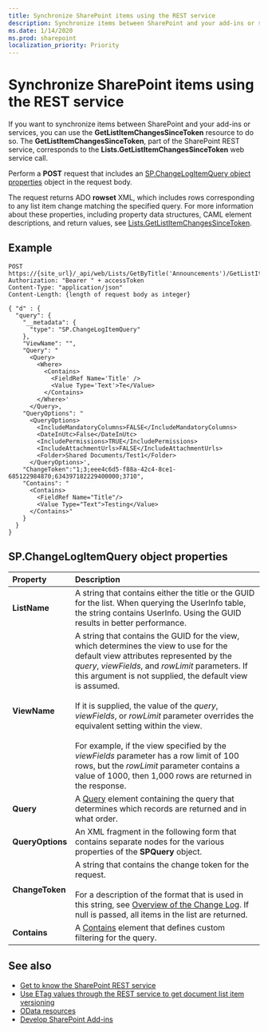 ```yaml
---
title: Synchronize SharePoint items using the REST service
description: Synchronize items between SharePoint and your add-ins or services by using the GetListItemChangesSinceToken resource, part of the SharePoint REST service.
ms.date: 1/14/2020
ms.prod: sharepoint
localization_priority: Priority
---
```


# Synchronize SharePoint items using the REST service

If you want to synchronize items between SharePoint and your add-ins or services, you can use the **GetListItemChangesSinceToken** resource to do so. The **GetListItemChangesSinceToken**, part of the SharePoint REST service, corresponds to the **Lists.GetListItemChangesSinceToken** web service call.

Perform a **POST** request that includes an [SP.ChangeLogItemQuery object properties](#bk_props) object in the request body.

The request returns ADO **rowset** XML, which includes rows corresponding to any list item change matching the specified query. For more information about these properties, including property data structures, CAML element descriptions, and return values, see [Lists.GetListItemChangesSinceToken](https://msdn.microsoft.com/library/office/jj247029.aspx).

## Example

```http
POST https://{site_url}/_api/web/Lists/GetByTitle('Announcements')/GetListItemChangesSinceToken`
Authorization: "Bearer " + accessToken
Content-Type: "application/json"
Content-Length: {length of request body as integer}

{ "d" : {
  "query": {
    "__metadata": {
      "type": "SP.ChangeLogItemQuery"
    },
    "ViewName": "",
    "Query": "
      <Query>
        <Where>
          <Contains>
            <FieldRef Name='Title' />
            <Value Type='Text'>Te</Value>
          </Contains>
        </Where>'
      </Query>,
    "QueryOptions": "
      <QueryOptions>
        <IncludeMandatoryColumns>FALSE</IncludeMandatoryColumns>
        <DateInUtc>False</DateInUtc>
        <IncludePermissions>TRUE</IncludePermissions>
        <IncludeAttachmentUrls>FALSE</IncludeAttachmentUrls>
        <Folder>Shared Documents/Test1</Folder>
      </QueryOptions>',
    "ChangeToken":"1;3;eee4c6d5-f88a-42c4-8ce1-685122984870;634397182229400000;3710",
    "Contains": "
      <Contains>
        <FieldRef Name="Title"/>
        <Value Type="Text">Testing</Value>
      </Contains>"
    }
  }
}
```

## SP.ChangeLogItemQuery object properties

|**Property**|**Description**|
|:-----|:-----|
|**ListName**|A string that contains either the title or the GUID for the list. When querying the UserInfo table, the string contains UserInfo. Using the GUID results in better performance.|
|**ViewName**|A string that contains the GUID for the view, which determines the view to use for the default view attributes represented by the _query_, _viewFields_, and _rowLimit_ parameters. If this argument is not supplied, the default view is assumed.<br/><br/>If it is supplied, the value of the _query_,  _viewFields_, or _rowLimit_ parameter overrides the equivalent setting within the view.<br/><br/>For example, if the view specified by the _viewFields_ parameter has a row limit of 100 rows, but the _rowLimit_ parameter contains a value of 1000, then 1,000 rows are returned in the response.|
|**Query**|A [Query](https://msdn.microsoft.com/library/ms471093.aspx) element containing the query that determines which records are returned and in what order.|
|**QueryOptions**|An XML fragment in the following form that contains separate nodes for the various properties of the **SPQuery** object.|
|**ChangeToken**|A string that contains the change token for the request.<br/><br/>For a description of the format that is used in this string, see [Overview of the Change Log](https://msdn.microsoft.com/library/bb417456.aspx). If null is passed, all items in the list are returned.|
|**Contains**|A [Contains](https://msdn.microsoft.com/library/ms196501.aspx) element that defines custom filtering for the query.|

## See also

- [Get to know the SharePoint REST service](get-to-know-the-sharepoint-rest-service.md)
- [Use ETag values through the REST service to get document list item versioning](working-with-lists-and-list-items-with-rest.md#using-etag-values-to-determine-document-and-list-item-versioning)
- [OData resources](get-to-know-the-sharepoint-rest-service.md#odata-resources)
- [Develop SharePoint Add-ins](develop-sharepoint-add-ins.md)
